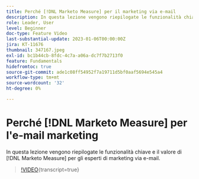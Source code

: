 ```yaml
---
title: Perché [!DNL Marketo Measure] per il marketing via e-mail
description: In questa lezione vengono riepilogate le funzionalità chiave e il valore di  [!DNL Marketo Measure] per gli esperti di marketing via e-mail.
role: Leader, User
level: Beginner
doc-type: Feature Video
last-substantial-update: 2023-01-06T00:00:00Z
jira: KT-11676
thumbnail: 347167.jpeg
exl-id: bc1b44cb-8fdc-4c7a-a06a-dc7f7b2713f0
feature: Fundamentals
hidefromtoc: true
source-git-commit: ade1c08ff54952f7a19711d5bf0aaf5694e545a4
workflow-type: tm+mt
source-wordcount: '32'
ht-degree: 0%

---
```


# Perché [!DNL Marketo Measure] per l&#39;e-mail marketing

In questa lezione vengono riepilogate le funzionalità chiave e il valore di [!DNL Marketo Measure] per gli esperti di marketing via e-mail.

>[!VIDEO](https://video.tv.adobe.com/v/3421980/?learn=on&captions=ita){transcript=true}
